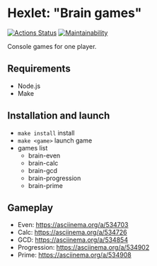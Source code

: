 # Hexlet: "Brain games"

[![Actions Status](https://github.com/deus-ex-m/frontend-project-44/workflows/hexlet-check/badge.svg)](https://github.com/deus-ex-m/frontend-project-44/actions)
[![Maintainability](https://api.codeclimate.com/v1/badges/af89e99fe019a33d8f0f/maintainability)](https://codeclimate.com/github/deus-ex-m/frontend-project-44/maintainability)

Console games for one player.

## Requirements

* Node.js
* Make

## Installation and launch

* `make install` install
* `make <game>` launch game
* games list
   * brain-even
   * brain-calc
   * brain-gcd
   * brain-progression
   * brain-prime

## Gameplay

* Even: https://asciinema.org/a/534703
* Calc: https://asciinema.org/a/534726
* GCD: https://asciinema.org/a/534854
* Progression: https://asciinema.org/a/534902
* Prime: https://asciinema.org/a/534908